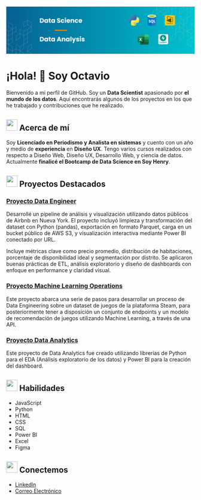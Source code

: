 ![Portada](https://github.com/OctavioAlvarez1/OctavioAlvarez1/blob/main/portada.png)

# ¡Hola! 👋 Soy Octavio

Bienvenido a mi perfil de GitHub. Soy un **Data Scientist** apasionado por **el mundo de los datos**. Aquí encontrarás algunos de los proyectos en los que he trabajado y contribuciones que he realizado.

## <img src="https://img.icons8.com/color/48/000000/user-male-circle.png" width="30" height="30"> Acerca de mí
Soy **Licenciado en Periodismo y Analista en sistemas** y cuento con un año y medio de **experiencia** en **Diseño UX**. Tengo varios cursos realizados con respecto a Diseño Web, Diseño UX, Desarrollo Web, y ciencia de datos. Actualmente **finalicé el Bootcamp de Data Science en Soy Henry**.

## <img src="https://img.icons8.com/color/48/000000/project.png" width="30" height="30"> Proyectos Destacados

### [Proyecto Data Engineer](https://github.com/OctavioAlvarez1/AirbnbNYC.git)
Desarrollé un pipeline de análisis y visualización utilizando datos públicos de Airbnb en Nueva York. El proyecto incluyó limpieza y transformación del dataset con Python (pandas), exportación en formato Parquet, carga en un bucket público de AWS S3, y visualización interactiva mediante Power BI conectado por URL.

Incluye métricas clave como precio promedio, distribución de habitaciones, porcentaje de disponibilidad ideal y segmentación por distrito. Se aplicaron buenas prácticas de ETL, análisis exploratorio y diseño de dashboards con enfoque en performance y claridad visual.

### [Proyecto Machine Learning Operations](https://github.com/OctavioAlvarez1/proyecto-individual-1-Soy-Henry)
Este proyecto abarca una serie de pasos para desarrollar un proceso de Data Engineering sobre un dataset de juegos de la plataforma Steam, para posteriormente tener a disposición un conjunto de endpoints y un modelo de recomendación de juegos utilizando Machine Learning, a través de una API.

### [Proyecto Data Analytics](https://github.com/OctavioAlvarez1/PI_DA-Soy-Henry)
Este proyecto de Data Analytics fue creado utilizando librerías de Python para el EDA (Análisis exploratorio de los datos) y Power BI para la creación del dashboard.

## <img src="https://img.icons8.com/color/48/000000/code.png" width="30" height="30"> Habilidades
- JavaScript
- Python
- HTML
- CSS
- SQL
- Power BI
- Excel
- Figma

## <img src="https://img.icons8.com/color/48/000000/communication.png" width="30" height="30"> Conectemos
- [LinkedIn](https://www.linkedin.com/in/octavio-alvarez-6a229b223/)
- [Correo Electrónico](mailto:octaviomalvarez3@gmail.com)
